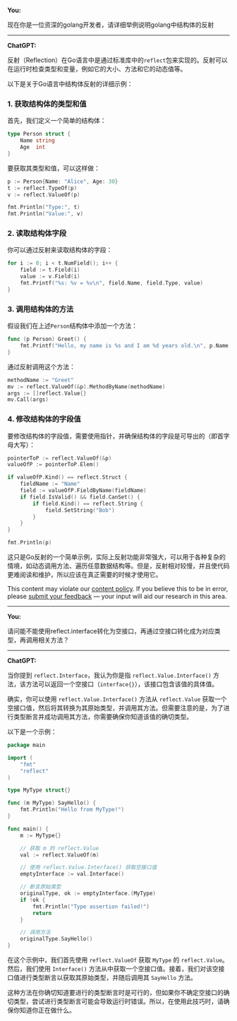 **You:**

现在你是一位资深的golang开发者，请详细举例说明golang中结构体的反射

* * *

**ChatGPT:**

反射（Reflection）在Go语言中是通过标准库中的`reflect`包来实现的。反射可以在运行时检查类型和变量，例如它的大小、方法和它的动态值等。

以下是关于Go语言中结构体反射的详细示例：

### 1. 获取结构体的类型和值

首先，我们定义一个简单的结构体：

```go
type Person struct {
    Name string
    Age  int
}
```

要获取其类型和值，可以这样做：

```go
p := Person{Name: "Alice", Age: 30}
t := reflect.TypeOf(p)
v := reflect.ValueOf(p)

fmt.Println("Type:", t)
fmt.Println("Value:", v)
```

### 2. 读取结构体字段

你可以通过反射来读取结构体的字段：

```go
for i := 0; i < t.NumField(); i++ {
    field := t.Field(i)
    value := v.Field(i)
    fmt.Printf("%s: %v = %v\n", field.Name, field.Type, value)
}
```

### 3. 调用结构体的方法

假设我们在上述`Person`结构体中添加一个方法：

```go
func (p Person) Greet() {
    fmt.Printf("Hello, my name is %s and I am %d years old.\n", p.Name, p.Age)
}
```

通过反射调用这个方法：

```go
methodName := "Greet"
mv := reflect.ValueOf(&p).MethodByName(methodName)
args := []reflect.Value{}
mv.Call(args)
```

### 4. 修改结构体的字段值

要修改结构体的字段值，需要使用指针，并确保结构体的字段是可导出的（即首字母大写）：

```go
pointerToP := reflect.ValueOf(&p)
valueOfP := pointerToP.Elem()

if valueOfP.Kind() == reflect.Struct {
    fieldName := "Name"
    field := valueOfP.FieldByName(fieldName)
    if field.IsValid() && field.CanSet() {
        if field.Kind() == reflect.String {
            field.SetString("Bob")
        }
    }
}

fmt.Println(p)
```

这只是Go反射的一个简单示例，实际上反射功能非常强大，可以用于各种复杂的情境，如动态调用方法、遍历任意数据结构等。但是，反射相对较慢，并且使代码更难阅读和维护，所以应该在真正需要的时候才使用它。

This content may violate our [content policy](https://openai.com/policies/usage-policies). If you believe this to be in error, please [submit your feedback](https://forms.gle/3gyAMj5r5rTEcgbs5) — your input will aid our research in this area.

* * *

**You:**

请问能不能使用reflect.interface转化为空接口，再通过空接口转化成为对应类型，再调用相关方法？

* * *

**ChatGPT:**

当你提到 `reflect.Interface`，我认为你是指 `reflect.Value.Interface()` 方法，该方法可以返回一个空接口（`interface{}`），该接口包含该值的具体值。

确实，你可以使用 `reflect.Value.Interface()` 方法从 `reflect.Value` 获取一个空接口值，然后将其转换为其原始类型，并调用其方法。但需要注意的是，为了进行类型断言并成功调用其方法，你需要确保你知道该值的确切类型。

以下是一个示例：

```go
package main

import (
	"fmt"
	"reflect"
)

type MyType struct{}

func (m MyType) SayHello() {
	fmt.Println("Hello from MyType!")
}

func main() {
	m := MyType{}

	// 获取 m 的 reflect.Value
	val := reflect.ValueOf(m)

	// 使用 reflect.Value.Interface() 获取空接口值
	emptyInterface := val.Interface()

	// 断言原始类型
	originalType, ok := emptyInterface.(MyType)
	if !ok {
		fmt.Println("Type assertion failed!")
		return
	}

	// 调用方法
	originalType.SayHello()
}
```

在这个示例中，我们首先使用 `reflect.ValueOf` 获取 `MyType` 的 `reflect.Value`。然后，我们使用 `Interface()` 方法从中获取一个空接口值。接着，我们对该空接口值进行类型断言以获取其原始类型，并随后调用其 `SayHello` 方法。

这种方法在你确切知道要进行的类型断言时是可行的，但如果你不确定空接口的确切类型，尝试进行类型断言可能会导致运行时错误。所以，在使用此技巧时，请确保你知道你正在做什么。